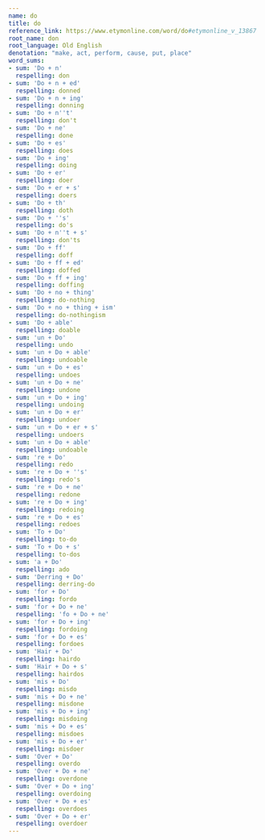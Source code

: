 ```yaml
---
name: do
title: do
reference_link: https://www.etymonline.com/word/do#etymonline_v_13867
root_name: don
root_language: Old English
denotation: "make, act, perform, cause, put, place"
word_sums:
- sum: 'Do + n'
  respelling: don
- sum: 'Do + n + ed'
  respelling: donned
- sum: 'Do + n + ing'
  respelling: donning
- sum: 'Do + n''t'
  respelling: don't
- sum: 'Do + ne'
  respelling: done
- sum: 'Do + es'
  respelling: does
- sum: 'Do + ing'
  respelling: doing
- sum: 'Do + er'
  respelling: doer
- sum: 'Do + er + s'
  respelling: doers
- sum: 'Do + th'
  respelling: doth
- sum: 'Do + ''s'
  respelling: do's
- sum: 'Do + n''t + s'
  respelling: don'ts
- sum: 'Do + ff'
  respelling: doff
- sum: 'Do + ff + ed'
  respelling: doffed
- sum: 'Do + ff + ing'
  respelling: doffing
- sum: 'Do + no + thing'
  respelling: do-nothing
- sum: 'Do + no + thing + ism'
  respelling: do-nothingism
- sum: 'Do + able'
  respelling: doable
- sum: 'un + Do'
  respelling: undo
- sum: 'un + Do + able'
  respelling: undoable
- sum: 'un + Do + es'
  respelling: undoes
- sum: 'un + Do + ne'
  respelling: undone
- sum: 'un + Do + ing'
  respelling: undoing
- sum: 'un + Do + er'
  respelling: undoer
- sum: 'un + Do + er + s'
  respelling: undoers
- sum: 'un + Do + able'
  respelling: undoable
- sum: 're + Do'
  respelling: redo
- sum: 're + Do + ''s'
  respelling: redo's
- sum: 're + Do + ne'
  respelling: redone
- sum: 're + Do + ing'
  respelling: redoing
- sum: 're + Do + es'
  respelling: redoes
- sum: 'To + Do'
  respelling: to-do
- sum: 'To + Do + s'
  respelling: to-dos
- sum: 'a + Do'
  respelling: ado
- sum: 'Derring + Do'
  respelling: derring-do
- sum: 'for + Do'
  respelling: fordo
- sum: 'for + Do + ne'
  respelling: 'fo + Do + ne'
- sum: 'for + Do + ing'
  respelling: fordoing
- sum: 'for + Do + es'
  respelling: fordoes
- sum: 'Hair + Do'
  respelling: hairdo
- sum: 'Hair + Do + s'
  respelling: hairdos
- sum: 'mis + Do'
  respelling: misdo
- sum: 'mis + Do + ne'
  respelling: misdone
- sum: 'mis + Do + ing'
  respelling: misdoing
- sum: 'mis + Do + es'
  respelling: misdoes
- sum: 'mis + Do + er'
  respelling: misdoer
- sum: 'Over + Do'
  respelling: overdo
- sum: 'Over + Do + ne'
  respelling: overdone
- sum: 'Over + Do + ing'
  respelling: overdoing
- sum: 'Over + Do + es'
  respelling: overdoes
- sum: 'Over + Do + er'
  respelling: overdoer
---
```

